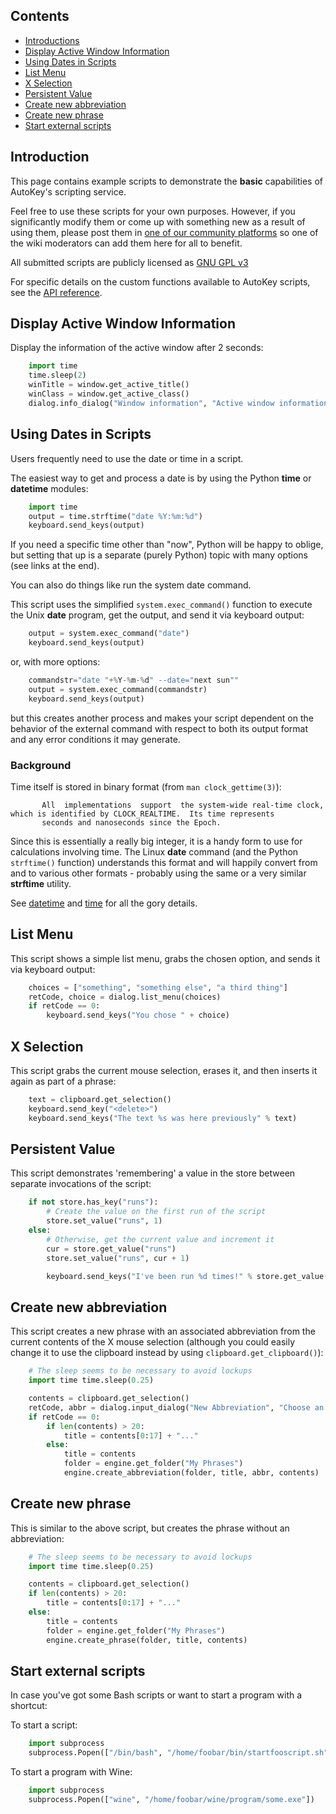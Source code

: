 
## Contents

* [Introductions](#intro)
* [Display Active Window Information](#displayWindowInfo)
* [Using Dates in Scripts](#usingDates)
* [List Menu](#listMenu)
* [X Selection](#xSelection)
* [Persistent Value](#persistentValue)
* [Create new abbreviation](#createAbbreviation)
* [Create new phrase](#createPhrase)
* [Start external scripts](#startExternalScripts)



## <a id="intro" />Introduction 
This page contains example scripts to demonstrate the **basic** capabilities of AutoKey's scripting service.

Feel free to use these scripts for your own purposes. However, if you significantly modify them or come up with something new as a result of using them, please post them in [one of our community platforms](https://github.com/autokey/autokey/wiki/Community) so one of the wiki moderators can add them here for all to benefit.

All submitted scripts are publicly licensed as [GNU GPL v3](http://www.gnu.org/licenses/gpl.html)

For specific details on the custom functions available to AutoKey scripts, see the [API reference](https://autokey.github.io).

## <a id="displayWindowInfo" />Display Active Window Information

Display the information of the active window after 2 seconds:
```python
    import time
    time.sleep(2)
    winTitle = window.get_active_title()
    winClass = window.get_active_class()
    dialog.info_dialog("Window information", "Active window information:\\nTitle: '%s'\\nClass: '%s'" % (winTitle, winClass))
```
## <a id="usingDates" />Using Dates in Scripts

Users frequently need to use the date or time in a script.

The easiest way to get and process a date is by using the Python **time** or **datetime** modules:
```python
    import time
    output = time.strftime("date %Y:%m:%d")
    keyboard.send_keys(output)
```
If you need a specific time other than "now", Python will be happy to oblige, but setting that up is a separate (purely Python) topic with many options (see links at the end).

You can also do things like run the system date command.

This script uses the simplified ```system.exec_command()``` function to execute the Unix **date** program, get the output, and send it via keyboard output:
```python
    output = system.exec_command("date")
    keyboard.send_keys(output)
```
or, with more options:
```python
    commandstr="date "+%Y-%m-%d" --date="next sun""
    output = system.exec_command(commandstr)
    keyboard.send_keys(output)
```
but this creates another process and makes your script dependent on the behavior of the external command with respect to both its output format and any error conditions it may generate.

### Background

Time itself is stored in binary format (from ```man clock_gettime(3)```):

           All  implementations  support  the system-wide real-time clock, which is identified by CLOCK_REALTIME.  Its time represents
           seconds and nanoseconds since the Epoch.

Since this is essentially a really big integer, it is a handy form to use for calculations involving time. The Linux **date** command (and the Python ```strftime()``` function) understands this format and will happily convert from and to various other formats - probably using the same or a very similar **strftime** utility.

See [datetime](https://docs.python.org/3/library/datetime.html) and [time](https://docs.python.org/3/library/time.html#module-time) for all the gory details.

## <a id="listMenu" />List Menu

This script shows a simple list menu, grabs the chosen option, and sends it via keyboard output:
```python
    choices = ["something", "something else", "a third thing"]
    retCode, choice = dialog.list_menu(choices)
    if retCode == 0:
        keyboard.send_keys("You chose " + choice)
```
## <a id="xSelection" />X Selection

This script grabs the current mouse selection, erases it, and then inserts it again as part of a phrase:
```python
    text = clipboard.get_selection()
    keyboard.send_key("<delete>")
    keyboard.send_keys("The text %s was here previously" % text)
```
## <a id="persistentValue" />Persistent Value

This script demonstrates 'remembering' a value in the store between separate invocations of the script:
```python
    if not store.has_key("runs"):
        # Create the value on the first run of the script
        store.set_value("runs", 1)
    else:
        # Otherwise, get the current value and increment it
        cur = store.get_value("runs")
        store.set_value("runs", cur + 1)

        keyboard.send_keys("I've been run %d times!" % store.get_value("runs")) ```
```
## <a id="createAbbreviation" />Create new abbreviation

This script creates a new phrase with an associated abbreviation from the current contents of the X mouse selection (although you could easily change it to use the clipboard instead by using ```clipboard.get_clipboard()```):
```python
    # The sleep seems to be necessary to avoid lockups
    import time time.sleep(0.25)

    contents = clipboard.get_selection()
    retCode, abbr = dialog.input_dialog("New Abbreviation", "Choose an abbreviation for the new phrase")
    if retCode == 0:
        if len(contents) > 20:
            title = contents[0:17] + "..."
        else:
            title = contents
            folder = engine.get_folder("My Phrases")
            engine.create_abbreviation(folder, title, abbr, contents)
```
## <a id="createPhrase" />Create new phrase

This is similar to the above script, but creates the phrase without an abbreviation:
```python
    # The sleep seems to be necessary to avoid lockups
    import time time.sleep(0.25)

    contents = clipboard.get_selection()
    if len(contents) > 20:
        title = contents[0:17] + "..."
    else:
        title = contents
        folder = engine.get_folder("My Phrases")
        engine.create_phrase(folder, title, contents)
```
## <a id="startExternalScripts" />Start external scripts

In case you've got some Bash scripts or want to start a program with a shortcut:

To start a script:
```python
    import subprocess
    subprocess.Popen(["/bin/bash", "/home/foobar/bin/startfooscript.sh"])
```
To start a program with Wine:
```python
    import subprocess
    subprocess.Popen(["wine", "/home/foobar/wine/program/some.exe"])
```


